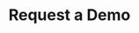 ---
title: Request a Demo
_fieldset: demo
_template: demo
meta_title: 'Request a Demo of FourKites'
---